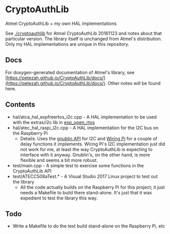 # CryptoAuthLib
Atmel CryptoAuthLib + my own HAL implementations

See [./cryptoauthlib](https://github.com/Petezah/CryptoAuthLib/tree/master/cryptoauthlib) for Atmel CryptoAuthLib 20161123 and notes about that particular version.  The library itself is unchanged from Atmel's distribution.  Only my HAL implementations are unique in this repository.

## Docs
For doxygen-generated documentation of Atmel's library, see [https://petezah.github.io/CryptoAuthLib/docs/](https://petezah.github.io/CryptoAuthLib/docs/).  Other notes will be found here.

## Contents

* hal/atca_hal_espfreertos_i2c.cpp - A HAL implementation to be used with the extras/i2c lib in [esp_open_rtos](https://github.com/SuperHouse/esp-open-rtos)
* hal/atec_hal_raspi_i2c.cpp - A HAL implementation for the I2C bus on the Raspberry Pi
  * Details: Uses the [gnublin API](https://github.com/embeddedprojects/gnublin-api) for I2C and [Wiring Pi](http://wiringpi.com/) for a couple of delay functions it implements.  Wiring Pi's I2C implementation just did not work for me, at least the way CryptoAuthLib is expecting to interface with it anyway.  Gnublin's, on the other hand, is more flexible and seems a bit more robust.
* test/main.cpp - A simple test to exercise some functions in the CryptoAuthLib API
* test/ATECC508aTest.* - A Visual Studio 2017 Linux project to test out the library
  * All the code actually builds on the Raspberry Pi for this project; it just needs a Makefile to build there stand-alone.  It's just that it was expedient to test the library this way.
  
## Todo

* Write a Makefile to do the test build stand-alone on the Raspberry Pi, etc
